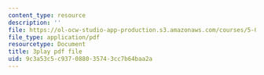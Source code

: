 ```yaml
---
content_type: resource
description: ''
file: https://ol-ocw-studio-app-production.s3.amazonaws.com/courses/5-07sc-biological-chemistry-i-fall-2013/9c3a53c5c937088035743cc7b64baa2a_taCtV7gVKdI.pdf
file_type: application/pdf
resourcetype: Document
title: 3play pdf file
uid: 9c3a53c5-c937-0880-3574-3cc7b64baa2a
---
```

